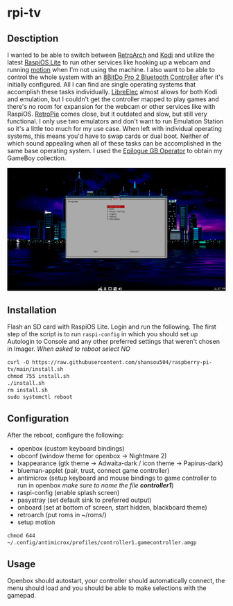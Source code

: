 # rpi-tv

## Desctiption
I wanted to be able to switch between [RetroArch](https://www.retroarch.com/) and [Kodi](https://kodi.tv/) and utilize the latest [RaspiOS Lite](https://www.raspberrypi.com/software/) to run other services like hooking up a webcam and running [motion](https://motion-project.github.io/) when I'm not using the machine. I also want to be able to control the whole system with an [8BitDo Pro 2 Bluetooth Controller](https://www.8bitdo.com/pro2/) after it's initially configured. All I can find are single operating systems that accomplish these tasks individually. [LibreElec](https://libreelec.tv/) almost allows for both Kodi and emulation, but I couldn't get the controller mapped to play games and there's no room for expansion for the webcam or other services like with RaspiOS. [RetroPie](https://retropie.org.uk/) comes close, but it outdated and slow, but still very functional. I only use two emulators and don't want to run Emulation Station so it's a little too much for my use case. When left with individual operating systems, this means you'd have to swap cards or dual boot. Neither of which sound appealing when all of these tasks can be accomplished in the same base operating system. I used the [Epilogue GB Operator](https://www.epilogue.co/product/gb-operator) to obtain my GameBoy collection.

![Alt text](screenshot.png)

## Installation

Flash an SD card with RaspiOS Lite. Login and run the following. The first step of the script is to run ```raspi-config``` in which you should set up Autologin to Console and any other preferred settings that weren't chosen in Imager. *When asked to reboot select NO*

```
curl -O https://raw.githubusercontent.com/shansou504/raspberry-pi-tv/main/install.sh
chmod 755 install.sh
./install.sh
rm install.sh
sudo systemctl reboot
```

## Configuration

After the reboot, configure the following:

- openbox (custom keyboard bindings)
- obconf (window theme for openbox -> Nightmare 2)
- lxappearance (gtk theme -> Adwaita-dark / icon theme -> Papirus-dark)
- blueman-applet (pair, trust, connect game controller)
- antimicrox (setup keyboard and mouse bindings to game controller to run in openbox *make sure to name the file **controller1***)
- raspi-config (enable splash screen)
- pasystray (set default sink to preferred output)
- onboard (set at bottom of screen, start hidden, blackboard theme)
- retroarch (put roms in ~/roms/)
- setup motion

```
chmod 644 ~/.config/antimicrox/profiles/controller1.gamecontroller.amgp
```

## Usage

Openbox should autostart, your controller should automatically connect, the menu should load and you should be able to make selections with the gamepad.

